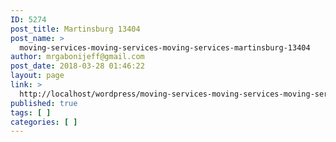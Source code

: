 ```yaml
---
ID: 5274
post_title: Martinsburg 13404
post_name: >
  moving-services-moving-services-moving-services-martinsburg-13404
author: mrgabonijeff@gmail.com
post_date: 2018-03-28 01:46:22
layout: page
link: >
  http://localhost/wordpress/moving-services-moving-services-moving-services-martinsburg-13404/
published: true
tags: [ ]
categories: [ ]
---
```

